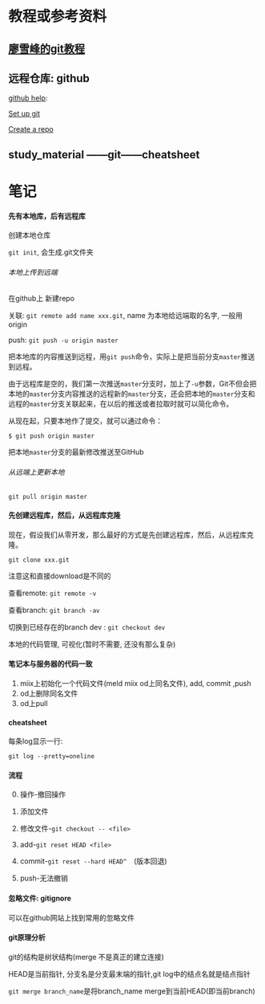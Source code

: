 # 教程或参考资料

## [廖雪峰的git教程](https://www.liaoxuefeng.com/wiki/0013739516305929606dd18361248578c67b8067c8c017b000)

## 远程仓库: github

[github help](https://help.github.com/):

[Set up git](https://help.github.com/articles/set-up-git)

[Create a repo](https://help.github.com/articles/create-a-repo)

## study_material ——git——cheatsheet

# 笔记

#### 先有本地库，后有远程库

创建本地仓库

`git init`, 会生成.git文件夹

###### 本地上传到远端

在github上 新建repo

关联: `git remote add name xxx.git`, name 为本地给远端取的名字, 一般用origin

push: `git push -u origin master`

把本地库的内容推送到远程，用`git push`命令，实际上是把当前分支`master`推送到远程。

由于远程库是空的，我们第一次推送`master`分支时，加上了`-u`参数，Git不但会把本地的`master`分支内容推送的远程新的`master`分支，还会把本地的`master`分支和远程的`master`分支关联起来，在以后的推送或者拉取时就可以简化命令。

从现在起，只要本地作了提交，就可以通过命令：

```
$ git push origin master
```

把本地`master`分支的最新修改推送至GitHub

###### 从远端上更新本地

`git pull origin master `

#### 先创建远程库，然后，从远程库克隆

现在，假设我们从零开发，那么最好的方式是先创建远程库，然后，从远程库克隆。

```
git clone xxx.git
```

注意这和直接download是不同的

查看remote: `git remote -v`

查看branch: `git branch -av`

切换到已经存在的branch dev : `git checkout dev`

本地的代码管理, 可视化(暂时不需要, 还没有那么复杂)

#### 笔记本与服务器的代码一致

1. miix上初始化一个代码文件(meld miix od上同名文件), add, commit ,push
2. od上删除同名文件
3. od上pull

#### cheatsheet

每条log显示一行: 

```
git log --pretty=oneline
```

#### 流程                    

0. 操作-撤回操作

1. 添加文件
2. 修改文件-`git checkout -- <file> `
3. add-`git reset HEAD <file>`
4. commit-`git reset --hard HEAD^  `(版本回退)
5. push-无法撤销

#### 忽略文件: gitignore

可以在github网站上找到常用的忽略文件

#### git原理分析

git的结构是树状结构(merge 不是真正的建立连接)

HEAD是当前指针, 分支名是分支最末端的指针,git log中的结点名就是结点指针

`git merge branch_name`是将branch_name merge到当前HEAD(即当前branch)



